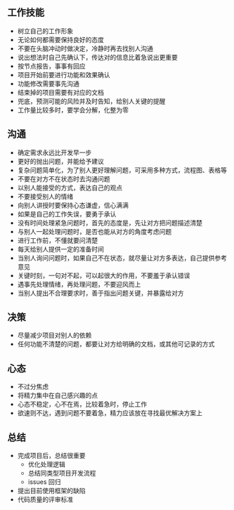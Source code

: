 <!--
 * @Author: your name
 * @Date: 2020-03-03 17:03:31
 * @LastEditTime: 2020-06-05 15:26:59
 * @LastEditors: Please set LastEditors
 * @Description: In User Settings Edit
 * @FilePath: \vue-note\dev.md
 -->

## 工作技能

- 树立自己的工作形象
- 无论如何都需要保持良好的态度
- 不要在头脑冲动时做决定，冷静时再去找别人沟通
- 说出想法时自己先确认下，传达对的信息比着急说出更重要
- 按节点报告，事事有回应
- 项目开始前要进行功能和效果确认
- 功能修改需要事先沟通
- 结束掉的项目需要有对应的文档
- 兜底，预测可能的风险并及时告知，给别人关键的提醒
- 工作量比较多时，要学会分解，化整为零

## 沟通

- 确定需求永远比开发早一步
- 更好的抛出问题，并能给予建议
- 复杂问题简单化，为了别人更好理解问题，可采用多种方式，流程图、表格等
- 不要在对方不在状态时去沟通问题
- 以别人能接受的方式，表达自己的观点
- 不要接受别人的情绪
- 向别人讲授时要保持心态谦虚，信心满满
- 如果是自己的工作失误，要勇于承认
- 没有时间处理紧急问题时，首先的态度是，先让对方把问题描述清楚
- 与别人一起处理问题时，是否也能从对方的角度考虑问题
- 进行工作前，不懂就要问清楚
- 每天给别人提供一定的准备时间
- 当别人询问问题时，如果自己不在状态，就尽量让对方多表达，自己提供参考意见
- 关键时刻，一句对不起，可以起很大的作用，不要羞于承认错误
- 遇事先处理情绪，再处理问题，不要迎风而上
- 当别人提出不合理要求时，善于指出问题关键，并暴露给对方

## 决策

- 尽量减少项目对别人的依赖
- 任何功能不清楚的问题，都要让对方给明确的文档，或其他可记录的方式

## 心态

- 不过分焦虑
- 将精力集中在自己感兴趣的点
- 心态不稳定，心不在焉，比较着急时，停止工作
- 欲速则不达，遇到问题不要着急，精力应该放在寻找最优解决方案上

## 总结

- 完成项目后，总结很重要
  - 优化处理逻辑
  - 总结同类型项目开发流程
  - issues 回归
- 提出目前使用框架的缺陷
- 代码质量的评审标准
